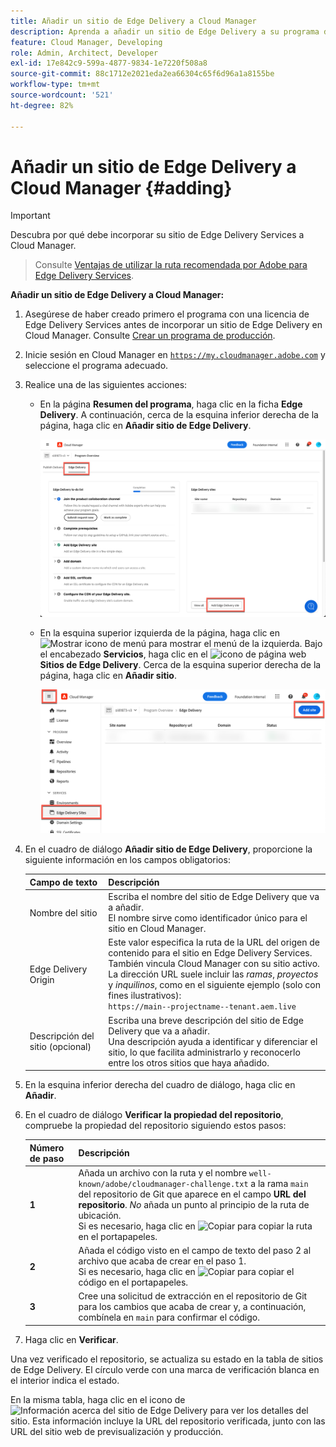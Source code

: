 ```yaml
---
title: Añadir un sitio de Edge Delivery a Cloud Manager
description: Aprenda a añadir un sitio de Edge Delivery a su programa de producción o programa de zona protegida.
feature: Cloud Manager, Developing
role: Admin, Architect, Developer
exl-id: 17e842c9-599a-4877-9834-1e7220f508a8
source-git-commit: 88c1712e2021eda2ea66304c65f6d96a1a8155be
workflow-type: tm+mt
source-wordcount: '521'
ht-degree: 82%

---
```


# Añadir un sitio de Edge Delivery a Cloud Manager {#adding}

>[!IMPORTANT]
>
>Descubra por qué debe incorporar su sitio de Edge Delivery Services a Cloud Manager.
>>Consulte [Ventajas de utilizar la ruta recomendada por Adobe para Edge Delivery Services](/help/implementing/cloud-manager/edge-delivery/introduction-to-edge-delivery-services.md#recommended-path-eds).

**Añadir un sitio de Edge Delivery a Cloud Manager:**

1. Asegúrese de haber creado primero el programa con una licencia de Edge Delivery Services antes de incorporar un sitio de Edge Delivery en Cloud Manager.
Consulte [Crear un programa de producción](/help/implementing/cloud-manager/getting-access-to-aem-in-cloud/creating-production-programs.md).
1. Inicie sesión en Cloud Manager en [`https://my.cloudmanager.adobe.com`](https://my.cloudmanager.adobe.com/) y seleccione el programa adecuado.
1. Realice una de las siguientes acciones:

   * En la página **Resumen del programa**, haga clic en la ficha **Edge Delivery**. A continuación, cerca de la esquina inferior derecha de la página, haga clic en **Añadir sitio de Edge Delivery**.

     ![Añadir sitio de Edge Delivery desde la ficha Edge Delivery](/help/implementing/cloud-manager/assets/cm-eds-add1.png)

   * En la esquina superior izquierda de la página, haga clic en ![Mostrar icono de menú](https://spectrum.adobe.com/static/icons/workflow_18/Smock_ShowMenu_18_N.svg) para mostrar el menú de la izquierda.
Bajo el encabezado **Servicios**, haga clic en el ![icono de página web](https://spectrum.adobe.com/static/icons/workflow_18/Smock_WebPages_18_N.svg) **Sitios de Edge Delivery**.
Cerca de la esquina superior derecha de la página, haga clic en **Añadir sitio**.

     ![Añadir sitio de Edge Delivery desde el botón Sitios de Edge Delivery](/help/implementing/cloud-manager/assets/cm-eds-add2.png)

1. En el cuadro de diálogo **Añadir sitio de Edge Delivery**, proporcione la siguiente información en los campos obligatorios:

   | Campo de texto | Descripción |
   | - | --- |
   | Nombre del sitio | Escriba el nombre del sitio de Edge Delivery que va a añadir.<br>El nombre sirve como identificador único para el sitio en Cloud Manager. |
   | Edge Delivery Origin | Este valor especifica la ruta de la URL del origen de contenido para el sitio en Edge Delivery Services. También vincula Cloud Manager con su sitio activo.<br>La dirección URL suele incluir las *ramas*, *proyectos* y *inquilinos*, como en el siguiente ejemplo (solo con fines ilustrativos):<br>`https://main--projectname--tenant.aem.live` |
   | Descripción del sitio (opcional) | Escriba una breve descripción del sitio de Edge Delivery que va a añadir.<br>Una descripción ayuda a identificar y diferenciar el sitio, lo que facilita administrarlo y reconocerlo entre los otros sitios que haya añadido. |

1. En la esquina inferior derecha del cuadro de diálogo, haga clic en **Añadir**.

1. En el cuadro de diálogo **Verificar la propiedad del repositorio**, compruebe la propiedad del repositorio siguiendo estos pasos:

   | Número de paso | Descripción |
   | - | - |
   | **1** | Añada un archivo con la ruta y el nombre `well-known/adobe/cloudmanager-challenge.txt` a la rama `main` del repositorio de Git que aparece en el campo **URL del repositorio**. *No* añada un punto al principio de la ruta de ubicación.<br>Si es necesario, haga clic en ![Copiar](https://spectrum.adobe.com/static/icons/workflow_18/Smock_Copy_18_N.svg) para copiar la ruta en el portapapeles. |
   | **2** | Añada el código visto en el campo de texto del paso 2 al archivo que acaba de crear en el paso 1.<br>Si es necesario, haga clic en ![Copiar](https://spectrum.adobe.com/static/icons/workflow_18/Smock_Copy_18_N.svg) para copiar el código en el portapapeles. |
   | **3** | Cree una solicitud de extracción en el repositorio de Git para los cambios que acaba de crear y, a continuación, combínela en `main` para confirmar el código. |

1. Haga clic en **Verificar**.

Una vez verificado el repositorio, se actualiza su estado en la tabla de sitios de Edge Delivery. El círculo verde con una marca de verificación blanca en el interior indica el estado.

En la misma tabla, haga clic en el icono de ![Información acerca del sitio de Edge Delivery](https://spectrum.adobe.com/static/icons/workflow_18/Smock_InfoOutline_18_N.svg) para ver los detalles del sitio. Esta información incluye la URL del repositorio verificada, junto con las URL del sitio web de previsualización y producción.
